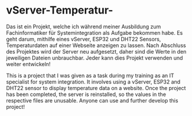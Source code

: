 # vServer-Temperatur-

Das ist ein Projekt, welche ich während meiner Ausbildung zum Fachinformatiker für Systemintegration als Aufgabe bekommen habe.
Es geht darum, mithilfe eines vServer, ESP32 und DHT22 Sensors,  Temperaturdaten auf einer Webseite anzeigen zu lassen. 
Nach Abschluss des Projektes wird der Server neu aufgesetzt, daher sind die Werte in den jeweiligen Dateien unbrauchbar.
Jeder kann dies Projekt verwenden und weiter entwickeln!

This is a project that I was given as a task during my training as an IT specialist for system integration.
It involves using a vServer, ESP32 and DHT22 sensor to display temperature data on a website. 
Once the project has been completed, the server is reinstalled, so the values in the respective files are unusable.
Anyone can use and further develop this project!

